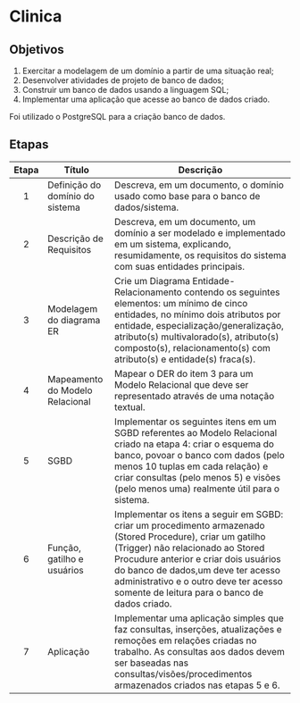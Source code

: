 # Clinica

## Objetivos

1. Exercitar a modelagem de um domínio a partir de uma situação real;
2. Desenvolver atividades de projeto de banco de dados;
3. Construir um banco de dados usando a linguagem SQL;
4. Implementar uma aplicação que acesse ao banco de dados criado.

Foi utilizado o PostgreSQL para a criação banco de dados.

## Etapas

Etapa | Título | Descrição
:---------:|----------|---------
 1 | Definição do domínio do sistema | Descreva, em um documento, o domínio usado como base para o banco de dados/sistema.
 2 | Descrição de Requisitos | Descreva, em um documento, um domínio a ser modelado e implementado em um sistema, explicando, resumidamente, os requisitos do sistema com suas entidades principais.
 3 | Modelagem do diagrama ER | Crie um Diagrama Entidade-Relacionamento contendo os seguintes elementos: um mínimo de cinco entidades, no mínimo dois atributos por entidade, especialização/generalização, atributo(s) multivalorado(s), atributo(s) composto(s), relacionamento(s) com atributo(s) e entidade(s) fraca(s).
 4 | Mapeamento do Modelo Relacional | Mapear o DER do item 3 para um Modelo Relacional que deve ser representado através de uma notação textual.
 5 | SGBD | Implementar os seguintes itens em um SGBD referentes ao Modelo Relacional criado na etapa 4:  criar o esquema do banco, povoar o banco com dados (pelo menos 10 tuplas em cada relação) e criar consultas (pelo menos 5) e visões (pelo menos uma) realmente útil para o sistema.
 6 | Função, gatilho e usuários | Implementar os itens a seguir em SGBD: criar um procedimento armazenado (Stored Procedure), criar um gatilho (Trigger) não relacionado ao Stored Procudure anterior e criar dois usuários do banco de dados,um deve ter acesso administrativo e o outro deve ter acesso somente de leitura para o banco de dados criado.
 7 | Aplicação | Implementar uma aplicação simples que faz consultas, inserções, atualizações e remoções em relações criadas no trabalho. As consultas aos dados devem ser baseadas nas consultas/visões/procedimentos armazenados criados nas etapas 5 e 6.
